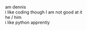 am dennis <br>
i like coding though I am not good at it <br>
he / him <br>
i like python apprently

<!---
DenniSpacito/DenniSpacito is a ✨ special ✨ repository because its `README.md` (this file) appears on your GitHub profile.
You can click the Preview link to take a look at your changes.
--->
